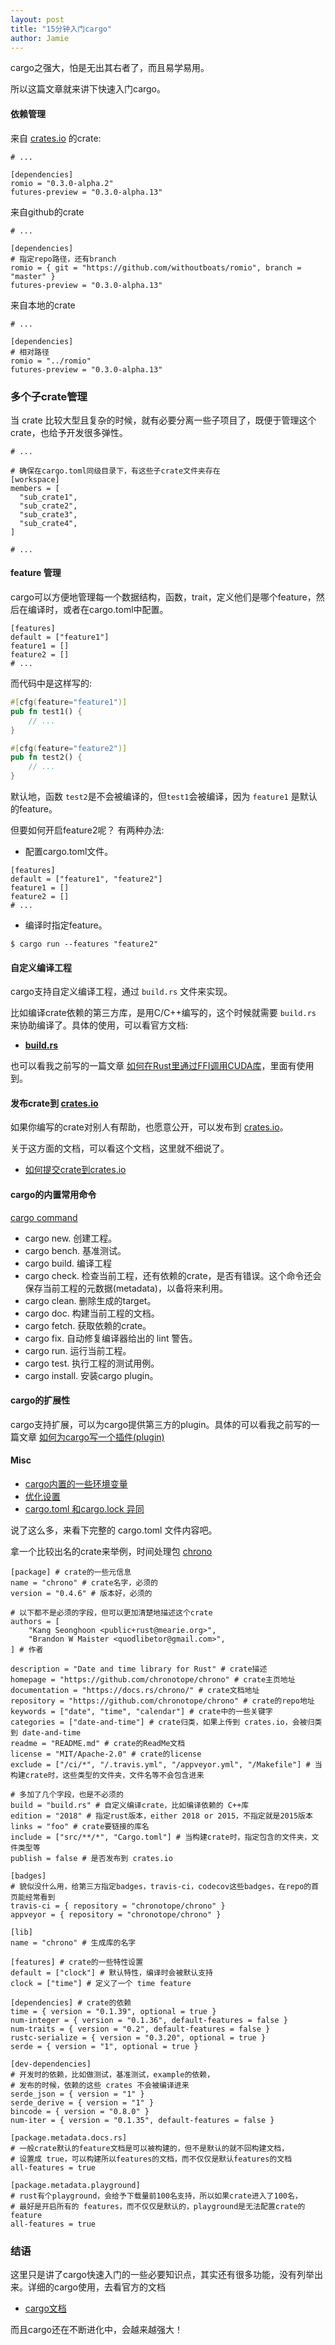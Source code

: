 ```yaml
---
layout: post
title: "15分钟入门cargo"
author: Jamie
---
```


cargo之强大，怕是无出其右者了，而且易学易用。

所以这篇文章就来讲下快速入门cargo。



#### 依赖管理

来自 [crates.io](https://crates.io/) 的crate:

```
# ...

[dependencies]
romio = "0.3.0-alpha.2"
futures-preview = "0.3.0-alpha.13"
```

来自github的crate

```
# ...

[dependencies]
# 指定repo路径，还有branch
romio = { git = "https://github.com/withoutboats/romio", branch = "master" }
futures-preview = "0.3.0-alpha.13"
```

来自本地的crate

```
# ...

[dependencies]
# 相对路径
romio = "../romio"
futures-preview = "0.3.0-alpha.13"
```

### 多个子crate管理

当 crate 比较大型且复杂的时候，就有必要分离一些子项目了，既便于管理这个crate，也给予开发很多弹性。

```
# ...

# 确保在cargo.toml同级目录下，有这些子crate文件夹存在
[workspace]
members = [
  "sub_crate1",
  "sub_crate2",
  "sub_crate3",
  "sub_crate4",
]

# ...
```

#### feature 管理

cargo可以方便地管理每一个数据结构，函数，trait，定义他们是哪个feature，然后在编译时，或者在cargo.toml中配置。

```
[features]
default = ["feature1"]
feature1 = []
feature2 = []
# ...
```

而代码中是这样写的:

```rust
#[cfg(feature="feature1")]
pub fn test1() {
    // ...
}

#[cfg(feature="feature2")]
pub fn test2() {
    // ...
}
```

默认地，函数 ```test2```是不会被编译的，但```test1```会被编译，因为 ```feature1``` 是默认的feature。

但要如何开启feature2呢？ 有两种办法:

- 配置cargo.toml文件。

```
[features]
default = ["feature1", "feature2"]
feature1 = []
feature2 = []
# ...
```

- 编译时指定feature。

```
$ cargo run --features "feature2"
```

#### 自定义编译工程

cargo支持自定义编译工程，通过 ```build.rs``` 文件来实现。

比如编译crate依赖的第三方库，是用C/C++编写的，这个时候就需要 ```build.rs``` 来协助编译了。具体的使用，可以看官方文档:

- [**build.rs**](https://doc.rust-lang.org/cargo/reference/build-scripts.html)

也可以看我之前写的一篇文章 [如何在Rust里通过FFI调用CUDA库](https://dengjianping.github.io/2019/03/01/%E5%A6%82%E4%BD%95%E5%9C%A8Rust%E9%87%8C%E9%80%9A%E8%BF%87FFI%E8%B0%83%E7%94%A8CUDA%E5%BA%93.html)，里面有使用到。



#### 发布crate到 [crates.io](https://crates.io/)

如果你编写的crate对别人有帮助，也愿意公开，可以发布到 [crates.io](https://crates.io/)。

关于这方面的文档，可以看这个文档，这里就不细说了。

- [如何提交crate到crates.io](https://doc.rust-lang.org/cargo/commands/publishing-commands.html)



#### cargo的内置常用命令
[cargo command](https://doc.rust-lang.org/cargo/commands/index.html)

- cargo new. 创建工程。
- cargo bench. 基准测试。
- cargo build. 编译工程
- cargo check. 检查当前工程，还有依赖的crate，是否有错误。这个命令还会保存当前工程的元数据(metadata)，以备将来利用。
- cargo clean. 删除生成的target。
- cargo doc. 构建当前工程的文档。
- cargo fetch. 获取依赖的crate。
- cargo fix. 自动修复编译器给出的 lint 警告。
- cargo run. 运行当前工程。
- cargo test. 执行工程的测试用例。
- cargo install. 安装cargo plugin。

#### cargo的扩展性

cargo支持扩展，可以为cargo提供第三方的plugin。具体的可以看我之前写的一篇文章 [如何为cargo写一个插件(plugin)](https://dengjianping.github.io/2019/02/22/%E5%A6%82%E4%BD%95%E4%B8%BAcargo%E5%86%99%E4%B8%80%E4%B8%AAplugin.html)

#### Misc

- [cargo内置的一些环境变量](https://doc.rust-lang.org/cargo/reference/environment-variables.html)
- [优化设置](https://doc.rust-lang.org/cargo/reference/manifest.html#the-profile-sections)
- [cargo.toml 和cargo.lock 异同](https://doc.rust-lang.org/cargo/guide/cargo-toml-vs-cargo-lock.html)

说了这么多，来看下完整的 cargo.toml 文件内容吧。

拿一个比较出名的crate来举例，时间处理包 [chrono](https://docs.rs/chrono/0.4.6/chrono/)

```
[package] # crate的一些元信息
name = "chrono" # crate名字，必须的
version = "0.4.6" # 版本好，必须的

# 以下都不是必须的字段，但可以更加清楚地描述这个crate
authors = [
    "Kang Seonghoon <public+rust@mearie.org>",
    "Brandon W Maister <quodlibetor@gmail.com>",
] # 作者

description = "Date and time library for Rust" # crate描述
homepage = "https://github.com/chronotope/chrono" # crate主页地址
documentation = "https://docs.rs/chrono/" # crate文档地址
repository = "https://github.com/chronotope/chrono" # crate的repo地址
keywords = ["date", "time", "calendar"] # crate中的一些关键字
categories = ["date-and-time"] # crate归类，如果上传到 crates.io，会被归类到 date-and-time
readme = "README.md" # crate的ReadMe文档
license = "MIT/Apache-2.0" # crate的license
exclude = ["/ci/*", "/.travis.yml", "/appveyor.yml", "/Makefile"] # 当构建crate时，这些类型的文件夹，文件名等不会包含进来

# 多加了几个字段，也是不必须的
build = "build.rs" # 自定义编译crate，比如编译依赖的 C++库
edition = "2018" # 指定rust版本，either 2018 or 2015，不指定就是2015版本
links = "foo" # crate要链接的库名
include = ["src/**/*", "Cargo.toml"] # 当构建crate时，指定包含的文件夹，文件类型等
publish = false # 是否发布到 crates.io

[badges] 
# 貌似没什么用，给第三方指定badges，travis-ci，codecov这些badges，在repo的首页能经常看到
travis-ci = { repository = "chronotope/chrono" }
appveyor = { repository = "chronotope/chrono" }

[lib]
name = "chrono" # 生成库的名字

[features] # crate的一些特性设置
default = ["clock"] # 默认特性，编译时会被默认支持
clock = ["time"] # 定义了一个 time feature

[dependencies] # crate的依赖
time = { version = "0.1.39", optional = true }
num-integer = { version = "0.1.36", default-features = false }
num-traits = { version = "0.2", default-features = false }
rustc-serialize = { version = "0.3.20", optional = true }
serde = { version = "1", optional = true }

[dev-dependencies] 
# 开发时的依赖，比如做测试，基准测试，example的依赖，
# 发布的时候，依赖的这些 crates 不会被编译进来
serde_json = { version = "1" }
serde_derive = { version = "1" }
bincode = { version = "0.8.0" }
num-iter = { version = "0.1.35", default-features = false }

[package.metadata.docs.rs]
# 一般crate默认的feature文档是可以被构建的，但不是默认的就不回构建文档，
# 设置成 true，可以构建所以features的文档，而不仅仅是默认features的文档
all-features = true

[package.metadata.playground]
# rust有个playground，会给予下载量前100名支持，所以如果crate进入了100名，
# 最好是开启所有的 features，而不仅仅是默认的，playground是无法配置crate的 feature
all-features = true
```

### 结语

这里只是讲了cargo快速入门的一些必要知识点，其实还有很多功能，没有列举出来。详细的cargo使用，去看官方的文档

- [cargo文档](https://doc.rust-lang.org/cargo/getting-started/)

而且cargo还在不断进化中，会越来越强大！